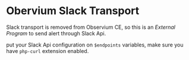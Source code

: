 # Obervium Slack Transport
Slack transport is removed from Observium CE, so this is an *External Program* to send alert through Slack Api.  

put your Slack Api configuration on `$endpoints` variables, make sure you have `php-curl` extension enabled.